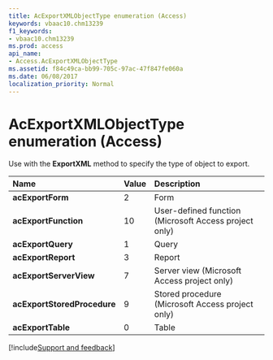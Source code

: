 ```yaml
---
title: AcExportXMLObjectType enumeration (Access)
keywords: vbaac10.chm13239
f1_keywords:
- vbaac10.chm13239
ms.prod: access
api_name:
- Access.AcExportXMLObjectType
ms.assetid: f84c49ca-bb99-705c-97ac-47f847fe060a
ms.date: 06/08/2017
localization_priority: Normal
---
```



# AcExportXMLObjectType enumeration (Access)

Use with the  **ExportXML** method to specify the type of object to export.



|Name|Value|Description|
|:-----|:-----|:-----|
|**acExportForm**|2|Form|
|**acExportFunction**|10|User-defined function (Microsoft Access project only)|
|**acExportQuery**|1|Query|
|**acExportReport**|3|Report|
|**acExportServerView**|7|Server view (Microsoft Access project only)|
|**acExportStoredProcedure**|9|Stored procedure (Microsoft Access project only)|
|**acExportTable**|0|Table|

[!include[Support and feedback](~/includes/feedback-boilerplate.md)]